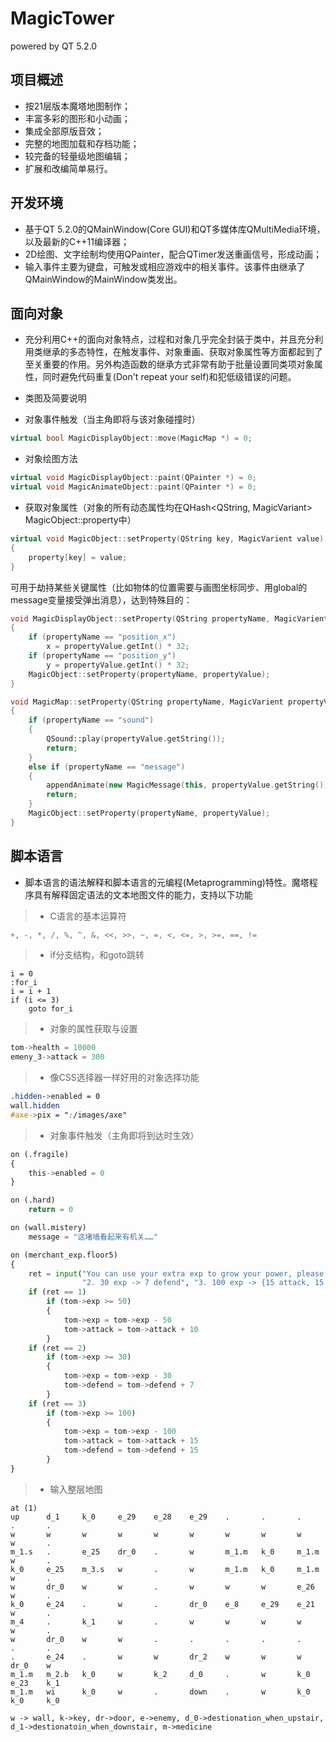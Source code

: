 MagicTower
======================
powered by QT 5.2.0

项目概述
----------
* 按21层版本魔塔地图制作；
* 丰富多彩的图形和小动画；
* 集成全部原版音效；
* 完整的地图加载和存档功能；
* 较完备的轻量级地图编辑；
* 扩展和改编简单易行。

开发环境
----------
* 基于QT 5.2.0的QMainWindow(Core GUI)和QT多媒体库QMultiMedia环境，以及最新的C++11编译器；
* 2D绘图、文字绘制均使用QPainter，配合QTimer发送重画信号，形成动画；
* 输入事件主要为键盘，可触发或相应游戏中的相关事件。该事件由继承了QMainWindow的MainWindow类发出。


面向对象
----------
* 充分利用C++的面向对象特点，过程和对象几乎完全封装于类中，并且充分利用类继承的多态特性，在触发事件、对象重画、获取对象属性等方面都起到了至关重要的作用。另外构造函数的继承方式非常有助于批量设置同类项对象属性，同时避免代码重复(Don't repeat your self)和犯低级错误的问题。
* 类图及简要说明

* 对象事件触发（当主角即将与该对象碰撞时）

```c++
virtual bool MagicDisplayObject::move(MagicMap *) = 0;
```

* 对象绘图方法

```c++
virtual void MagicDisplayObject::paint(QPainter *) = 0;
virtual void MagicAnimateObject::paint(QPainter *) = 0;
```

* 获取对象属性（对象的所有动态属性均在QHash<QString, MagicVariant> MagicObject::property中）

```c++
virtual void MagicObject::setProperty(QString key, MagicVarient value)
{
    property[key] = value;
}
```

可用于劫持某些关键属性（比如物体的位置需要与画图坐标同步、用global的message变量接受弹出消息），达到特殊目的：

```c++
void MagicDisplayObject::setProperty(QString propertyName, MagicVarient propertyValue)
{
    if (propertyName == "position_x")
        x = propertyValue.getInt() * 32;
    if (propertyName == "position_y")
        y = propertyValue.getInt() * 32;
    MagicObject::setProperty(propertyName, propertyValue);
}

void MagicMap::setProperty(QString propertyName, MagicVarient propertyValue)
{
    if (propertyName == "sound")
    {
        QSound::play(propertyValue.getString());
        return;
    }
    else if (propertyName == "message")
    {
        appendAnimate(new MagicMessage(this, propertyValue.getString()), true);
        return;
    }
    MagicObject::setProperty(propertyName, propertyValue);
}
```

脚本语言
----------
* 脚本语言的语法解释和脚本语言的元编程(Metaprogramming)特性。魔塔程序具有解释固定语法的文本地图文件的能力，支持以下功能

> * C语言的基本运算符

```c++
+, -, *, /, %, ^, &, <<, >>, ~, =, <, <=, >, >=, ==, !=
```

> * if分支结构，和goto跳转

```VB
i = 0
:for_i
i = i + 1
if (i <= 3)
    goto for_i
```

> * 对象的属性获取与设置

```c++
tom->health = 10000
emeny_3->attack = 300
```
        
> * 像CSS选择器一样好用的对象选择功能

```css
.hidden->enabled = 0
wall.hidden
#axe->pix = ":/images/axe"
```

> * 对象事件触发（主角即将到达时生效）

```python
on (.fragile)
{
    this->enabled = 0
}

on (.hard)
    return = 0

on (wall.mistery)
    message = "这堵墙看起来有机关……"

on (merchant_exp.floor5)
{
    ret = input("You can use your extra exp to grow your power, please choose: ", "1. 50 exp -> 10 attack",
                "2. 30 exp -> 7 defend", "3. 100 exp -> {15 attack, 15 defend}", "4. Not this time.")
    if (ret == 1)
        if (tom->exp >= 50)
        {
            tom->exp = tom->exp - 50
            tom->attack = tom->attack + 10
        }
    if (ret == 2)
        if (tom->exp >= 30)
        {
            tom->exp = tom->exp - 30
            tom->defend = tom->defend + 7
        }
    if (ret == 3)
        if (tom->exp >= 100)
        {
            tom->exp = tom->exp - 100
            tom->attack = tom->attack + 15
            tom->defend = tom->defend + 15
        }
}
```

> * 输入整层地图

```
at (1)
up      d_1	    k_0 	e_29   	e_28   	e_29   	.   	.   	.   	.   	.
w	    w   	w   	w   	w   	w	    w   	w   	w   	w   	.
m_1.s	.   	e_25	dr_0	.   	w	    m_1.m  	k_0 	m_1.m	w   	.
k_0	    e_25	m_3.s	w   	.	    w	    m_1.m	k_0 	m_1.m	w	    .
w   	dr_0	w   	w   	.   	w   	w   	w   	e_26	w   	.
k_0	    e_24	.   	w	    .   	dr_0	e_8 	e_29	e_21	w   	.
m_4	    .   	k_1	    w   	.   	w   	w   	w   	w   	w   	.
w   	dr_0   	w   	w   	.   	.   	.   	.   	.   	.   	.
.   	e_24   	.   	w   	w   	dr_2	w   	w   	w   	dr_0	w
m_1.m  	m_2.b  	k_0	    w	    k_2 	d_0	    .	    w   	k_0     e_23	k_1
m_1.m	wi  	k_0	    w   	.	    down    .	    w	    k_0	    k_0	    k_0
```

```
w -> wall, k->key, dr->door, e->enemy, d_0->destionation_when_upstair, d_1->destionatoin_when_downstair, m->medicine
```





